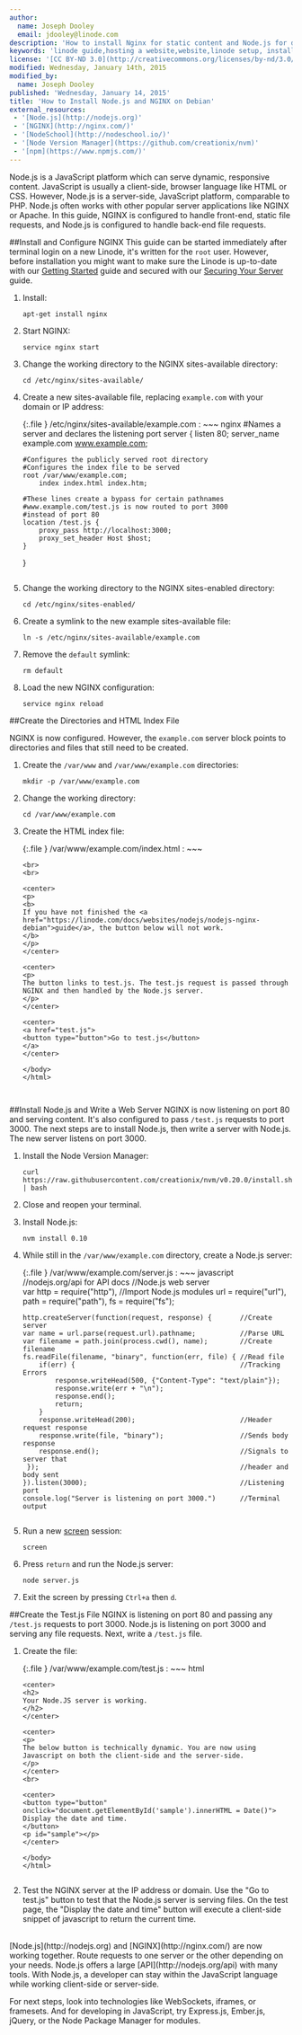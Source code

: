 ```yaml
---
author:
  name: Joseph Dooley
  email: jdooley@linode.com
description: 'How to install Nginx for static content and Node.js for dynamic requests.'
keywords: 'linode guide,hosting a website,website,linode setup, install node.js, install nginx, debian, front-end requests, back-end requests'
license: '[CC BY-ND 3.0](http://creativecommons.org/licenses/by-nd/3.0/us/)'
modified: Wednesday, January 14th, 2015
modified_by:
  name: Joseph Dooley
published: 'Wednesday, January 14, 2015'
title: 'How to Install Node.js and NGINX on Debian'
external_resources:
 - '[Node.js](http://nodejs.org)'
 - '[NGINX](http://nginx.com/)'
 - '[NodeSchool](http://nodeschool.io/)'
 - '[Node Version Manager](https://github.com/creationix/nvm)'
 - '[npm](https://www.npmjs.com/)'
---
```


Node.js is a JavaScript platform which can serve dynamic, responsive content. JavaScript is usually a client-side, browser language like HTML or CSS. However, Node.js is a server-side, JavaScript platform, comparable to PHP. Node.js often works with other popular server applications like NGINX or Apache. In this guide, NGINX is configured to handle front-end, static file requests, and Node.js is configured to handle back-end file requests.

##Install and Configure NGINX
This guide can be started immediately after terminal login on a new Linode, it's written for the `root` user. However, before installation you might want to make sure the Linode is up-to-date with our [Getting Started](/docs/getting-started) guide and secured with our [Securing Your Server](/docs/securing-your-server) guide.

1.  Install:
        
        apt-get install nginx

2.  Start NGINX:

        service nginx start

3.  Change the working directory to the NGINX sites-available directory:

        cd /etc/nginx/sites-available/

4.  Create a new sites-available file, replacing `example.com` with your domain or IP address:

    {:.file }
    /etc/nginx/sites-available/example.com 
    : ~~~ nginx
    #Names a server and declares the listening port
    server {
        listen 80;
        server_name example.com www.example.com;

        #Configures the publicly served root directory
        #Configures the index file to be served
        root /var/www/example.com;
            index index.html index.htm;

        #These lines create a bypass for certain pathnames
        #www.example.com/test.js is now routed to port 3000 
        #instead of port 80
        location /test.js {
            proxy_pass http://localhost:3000;
            proxy_set_header Host $host;
        }
    }
    ~~~

5.  Change the working directory to the NGINX sites-enabled directory:

        cd /etc/nginx/sites-enabled/

6.  Create a symlink to the new example sites-available file:

        ln -s /etc/nginx/sites-available/example.com

7.  Remove the `default` symlink:

        rm default

8.  Load the new NGINX configuration:

        service nginx reload

##Create the Directories and HTML Index File

NGINX is now configured. However, the `example.com` server block points to directories and files that still need to be created.

1.  Create the `/var/www` and `/var/www/example.com` directories:

        mkdir -p /var/www/example.com

2.  Change the working directory:

        cd /var/www/example.com

3.  Create the HTML index file:

    {:.file }
    /var/www/example.com/index.html 
    : ~~~
        <!DOCTYPE html>
        <html>
        <body>

        <br>
        <br>

        <center>
        <p>
        <b>
        If you have not finished the <a href="https://linode.com/docs/websites/nodejs/nodejs-nginx-debian">guide</a>, the button below will not work.
        </b>
        </p>
        </center>

        <center>
        <p>
        The button links to test.js. The test.js request is passed through NGINX and then handled by the Node.js server.
        </p>
        </center>

        <center>
        <a href="test.js">
        <button type="button">Go to test.js</button>
        </a>
        </center>

        </body>
        </html>
    ~~~


##Install Node.js and Write a Web Server
NGINX is now listening on port 80 and serving content. It's also configured to pass `/test.js` requests to port 3000. The next steps are to install Node.js, then write a server with Node.js. The new server listens on port 3000. 

1.  Install the Node Version Manager:

        curl https://raw.githubusercontent.com/creationix/nvm/v0.20.0/install.sh | bash

2.  Close and reopen your terminal.

3.  Install Node.js:

        nvm install 0.10

4.  While still in the `/var/www/example.com` directory, create a Node.js server:

    {:.file }
    /var/www/example.com/server.js
    : ~~~ javascript
        //nodejs.org/api for API docs
        //Node.js web server                         
        var http = require("http"),                           //Import Node.js modules
            url = require("url"),                             
            path = require("path"),
            fs = require("fs");

        http.createServer(function(request, response) {       //Create server 
        var name = url.parse(request.url).pathname;           //Parse URL
        var filename = path.join(process.cwd(), name);        //Create filename
        fs.readFile(filename, "binary", function(err, file) { //Read file
            if(err) {                                         //Tracking Errors
                response.writeHead(500, {"Content-Type": "text/plain"});
                response.write(err + "\n");
                response.end();
                return;
            }
            response.writeHead(200);                          //Header request response 
            response.write(file, "binary");                   //Sends body response
            response.end();                                   //Signals to server that 
         });                                                  //header and body sent
        }).listen(3000);                                      //Listening port 
        console.log("Server is listening on port 3000.")      //Terminal output
    ~~~

5.  Run a new [screen](/docs/networking/ssh/using-gnu-screen-to-manage-persistent-terminal-sessions) session:

        screen

6.  Press `return` and run the Node.js server:

        node server.js

7.  Exit the screen by pressing `Ctrl+a` then `d`.

##Create the Test.js File
NGINX is listening on port 80 and passing any `/test.js` requests to port 3000. Node.js is listening on port 3000 and serving any file requests. Next, write a `/test.js` file.

1.  Create the file:

    {:.file }
    /var/www/example.com/test.js 
    : ~~~ html
        <!DOCTYPE html>
        <html>
        <body>
        
        <center>
        <h2> 
        Your Node.JS server is working.
        </h2>
        </center>
                
        <center>
        <p>
        The below button is technically dynamic. You are now using Javascript on both the client-side and the server-side. 
        </p>
        </center>
        <br>
        
        <center>
        <button type="button"
        onclick="document.getElementById('sample').innerHTML = Date()">
        Display the date and time.
        </button>
        <p id="sample"></p>
        </center>
        
        </body>
        </html>
    ~~~

2.  Test the NGINX server at the IP address or domain. Use the "Go to test.js" button to test that the Node.js server is serving files. On the test page, the "Display the date and time" button will execute a client-side snippet of javascript to return the current time.

<br>
[Node.js](http://nodejs.org) and [NGINX](http://nginx.com/) are now working together. Route requests to one server or the other depending on your needs. Node.js offers a large [API](http://nodejs.org/api) with many tools. With Node.js, a developer can stay within the JavaScript language while working client-side or server-side.

For next steps, look into technologies like WebSockets, iframes, or framesets. And for developing in JavaScript, try Express.js, Ember.js, jQuery, or the Node Package Manager for modules.